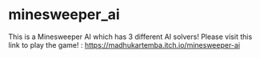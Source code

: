 # minesweeper_ai
This is a Minesweeper AI which has 3 different AI solvers!
Please visit this link to play the game! : https://madhukartemba.itch.io/minesweeper-ai
